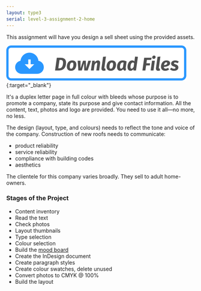 ```yaml
---
layout: type3
serial: level-3-assignment-2-home
---
```

This assignment will have you design a sell sheet using the provided assets.

[![Download Assignment Assets](/svg/button-download.svg "button-download.svg")](https://www.dropbox.com/s/t8w8iqonx0a6iny/sell-sheet-roofing-services.zip?dl=1){:target="_blank"}

It's a duplex letter page in full colour with bleeds whose purpose is to promote a company, state its purpose and give contact information. All the content, text, photos and logo are provided. You need to use it all—no more, no less.

The design (layout, type, and colours) needs to reflect the tone and voice of the company. Construction of new roofs needs to communicate:

<ul class="hasBullets">
	<li>product reliability</li>
	<li>service reliability</li>
	<li>compliance with building codes</li>
	<li>aesthetics</li>
</ul>

The clientele for this company varies broadly. They sell to adult home-owners.

### Stages of the Project

<ul class="hasBullets">
	<li>Content inventory</li>
	<li class="second">Read the text</li>
	<li class="second">Check photos</li>
	<li>Layout thumbnails</li>
	<li>Type selection</li>
	<li>Colour selection</li>
	<li>Build the <a href="plan-your-design.html" title="Plan your design">mood board</a></li>
	<li>Create the InDesign document</li>
	<li class="second">Create paragraph styles</li>
	<li class="second">Create colour swatches, delete unused</li>
	<li class="second">Convert photos to CMYK @ 100%</li>
	<li class="second">Build the layout</li>
</ul>